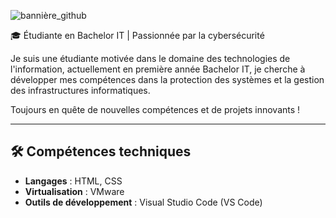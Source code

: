 ![bannière_github](https://github.com/user-attachments/assets/c95db06b-3e0f-4ea5-a561-47e6bde4df51)

🎓 Étudiante en Bachelor IT | Passionnée par la cybersécurité

Je suis une étudiante motivée dans le domaine des technologies de l'information, actuellement en première année Bachelor IT, je cherche à développer mes compétences dans la protection des systèmes et la gestion des infrastructures informatiques.

Toujours en quête de nouvelles compétences et de projets innovants !

---

## 🛠️ Compétences techniques

- **Langages** : HTML, CSS  
- **Virtualisation** : VMware  
- **Outils de développement** : Visual Studio Code (VS Code)
